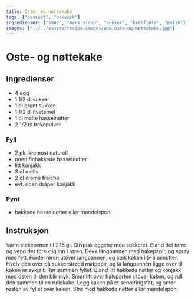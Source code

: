 ```yaml
---
title: Oste- og nøttekake
tags: ["dessert", "bakverk"]
ingredienser: ["smør", "mørk sirup", "sukker", "kremfløte", "nelik"]
images: ["../../assets/recipe-images/web_oste-og-nøttekake.jpg"]
---
```


# Oste- og nøttekake

## Ingredienser

- 4 egg
- 1 1/2 dl sukker
- 1 dl brunt sukker
- 1 1/2 dl hvetemel
- 1 dl malte hasselnøtter
- 2 1/2 ts bakepulver

### Fyll

- 2 pk. kremost naturell
- noen finhakkede hasselnøtter
- litt konjakk
- 3 dl melis
- 2 dl cremè fraîche
- evt. noen dråper konjakk

### Pynt

- hakkede hasselnøtter eller mandelspon

## Instruksjon

Varm stekeovnen til 275 gr. Stivpisk eggene med sukkeret. Bland det tørre og vend det forsiktig inn i røren. Dekk langpannen med bakepapir, og spray med fett. Fordel røren utover langpannen, og stek kaken i 5-6 minutter. Hvelv den over på sukkerstrødd matpapir, og la langpannen ligge over til kaken er avkjølt. Rør sammen fyllet. Bland litt hakkede nøtter og konjakk med osten til den blir myk. Smør litt over halvparten utover kaken, og rull den sammen til en rullekake. Legg kaken på et serveringsfat, og smør resten av fyllet over kaken. Strø med hakkede nøtter eller mandelspon.
